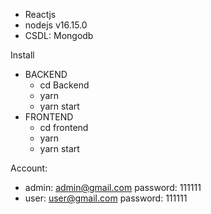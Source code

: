- Reactjs
- nodejs v16.15.0
- CSDL: Mongodb

Install
  - BACKEND
    + cd Backend
    + yarn
    + yarn start
  - FRONTEND
    + cd frontend
    + yarn
    + yarn start

Account:
- admin: admin@gmail.com password: 111111
- user: user@gmail.com password: 111111
